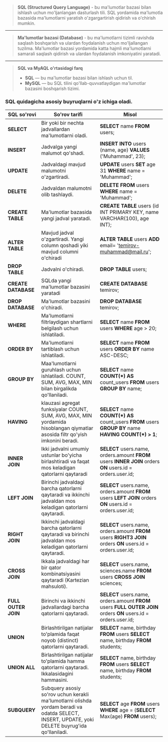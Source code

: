 > **SQL (Structured Query Language)** - bu ma'lumotlar bazasi bilan ishlash uchun mo'ljanlangan dasturlash tili.
> SQL yordamida ma'lumotla bazasida ma'lumotlarni yaratish o'zgargartirish qidirish va o'chirish mumkin.

__________

> **Ma'lumotlar bazasi (Database)** - bu ma'lumotlarni tizimli ravishda saqlash boshqarish va ulardan foydalanish uchun
> mo'ljallangan tuzilma. Ma'lumotlar bazasi yordamida katta hajmli ma'lumotlarni samarali saqlash qidirish va ulardan
> foydalanish imkoniyatini yaratadi.

____

> **SQL va MyAQL o'rtasidagi farq**
> * **SQL** — bu ma'lumotlar bazasi bilan ishlash uchun til.
> * **MySQL** — bu SQL tilini qo'llab-quvvatlaydigan ma'lumotlar bazasini boshqarish tizimi.

### SQL quidagicha asosiy buyruqlarni o'z ichiga oladi.

| SQL so'rovi         | So'rov tarifi                                                                                                                                   | Misol                                                                                                            |
|---------------------|-------------------------------------------------------------------------------------------------------------------------------------------------|------------------------------------------------------------------------------------------------------------------|
| **SELECT**          | Bir yoki bir nechta jadvallardan ma'lumotlarni oladi.                                                                                           | **SELECT** name **FROM** users;                                                                                  |
| **INSERT**          | Jadvalga yangi malumot qo'shadi.                                                                                                                | **INSERT INTO** users (name, age) **VALUES** ('Muhammad', 23);                                                   |
| **UPDATE**          | Jadvaldagi mavjud malumotni o'zgartiradi.                                                                                                       | **UPDATE** users **SET** age 31 **WHERE** name = 'Muhammad';                                                     |
| **DELETE**          | Jadvaldan malumotni olib tashlaydi.                                                                                                             | **DELETE FROM** users **WHERE** name = 'Muhammad';                                                               |
| **CREATE TABLE**    | Ma'lumotlar bazasida yangi jadval yaratadi.                                                                                                     | **CREATE TABLE** users (id INT PRIMARY KEY, name VARCHAR(100), age INT);                                         |
| **ALTER TABLE**     | Mavjud jadval o'zgartiradi. Yangi column qoshadi yiki mavjud columni o'chiradi                                                                  | **ALTER TABLE** users **ADD** email= 'temirov-muhammad@mail.ru';                                                 |
| **DROP TABLE**      | Jadvalni o'chiradi.                                                                                                                             | **DROP TABLE** users;                                                                                            |
| **CREATE DATABASE** | SQLda yangi ma'lumotlar bazasini yaratadi                                                                                                       | **CREATE DATABASE** temirov;                                                                                     |
| **DROP DATABASE**   | Ma'lumotlar bazasini o'chiradi.                                                                                                                 | **DROP DATABASE** temirov;                                                                                       |
| **WHERE**           | Ma'lumotlarni filtrlaydigan shartlarni belgilash uchun ishlatiladi.                                                                             | **SELECT** name **FROM** users **WHERE** age > 20;                                                               |
| **ORDER BY**        | Ma'lumotlarni tartiblash uchun ishlatiladi.                                                                                                     | **SELECT** name **FROM** users **ORDER BY** name ASC-DESC;                                                       |
| **GROUP BY**        | Maa'lumotlarni guruhlash uchun ishlatiladi. COUNT, SUM, AVG, MAX, MIN bilan birgalikda qo'llaniladi.                                            | **SELECT** name **COUNT(*) AS** count_users **FROM** users **GROUP BY** name;                                    |
| **HAVING**          | klauzasi agregat funksiyalar COUNT, SUM, AVG, MAX, MIN yordamida hisoblangan qiymatlar asosida filtr qo'yish imkonini beradi.                   | **SELECT** name **COUNT(*) AS** count_users **FROM** users **GROUP BY** name **HAVING COUNT(*) > 1**;            |
| **INNER JOIN**      | Ikki jadvalni umumiy ustunlar bo'yicha birlashtiradi va faqat mos keladigan qatorlarni qaytaradi                                                | **SELECT** users.name, orders.amount **FROM** users **INNER JOIN** orders **ON** users.id = orders.user.id;      |
| **LEFT JOIN**       | Birinchi jadvaldagi barcha qatorlarni qaytaradi va ikkinchi jadvaldan mos keladigan qatorlarni qaytaradi.                                       | **SELECT** users.name, orders.amount **FROM** users **LEFT JOIN** orders **ON** users.id = orders.user.id;       |
| **RIGHT JOIN**      | Ikkinchi jadvaldagi barcha qatorlarni qaytaradi va birinchi jadvaldan mos keladigan qatorlarni qaytaradi.                                       | **SELECT** users.name, orders.amount **FROM** users **RIGHT3 JOIN** orders **ON** users.id = orders.user.id;     |
| **CROSS JOIN**      | Ikkala jadvaldagi har bir qator kombinatsiyasini qaytaradi (Kartezian mahsuloti).                                                               | **SELECT** users.name, sciences.name **FROM** users **CROSS JOIN** sciences;                                     |
| **FULL OUTER JOIN** | Birinchi va ikkinchi jadvallardagi barcha qatorlarni qaytaradi.                                                                                 | **SELECT** users.name, orders.amount **FROM** users **FULL OUTER JOIN** orders **ON** users.id = orders.user.id; |
| **UNION**           | Birlashtirilgan natijalar to'plamida faqat noyob (distinct) qatorlarni qaytaradi.                                                               | **SELECT** name, birthday **FROM** users **SELECT** name, birthday **FROM** students;                            |
| **UNION ALL**       | Birlashtirilgan natijalar to'plamida hamma qatorlarni qaytaradi. Ikkalasidagini hammasini.                                                      | **SELECT** name, birthday **FROM** users **SELECT** name, birthday **FROM** students;                            |
| **SUBQUERY**        | Subquery asosiy so'rov uchun kerakli ma'lumotlarni olishda yordam beradi va odatda SELECT, INSERT, UPDATE, yoki DELETE buyrug'ida qo'llaniladi. | **SELECT** age **FROM** users **WHERE** age = (**SELECT** Max(age) **FROM** users);                              |